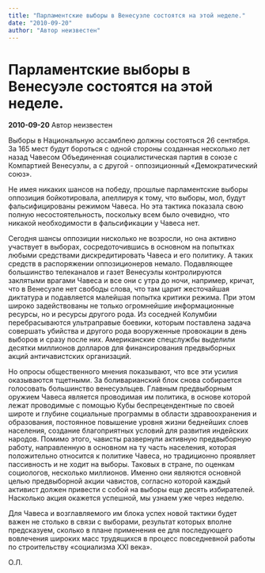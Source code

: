 ```yaml
---
title: "Парламентские выборы в Венесуэле состоятся на этой неделе."
date: "2010-09-20"
author: "Автор неизвестен"
---
```


# Парламентские выборы в Венесуэле состоятся на этой неделе.

**2010-09-20** Автор неизвестен

Выборы в Национальную ассамблею должны состояться 26 сентября. За 165 мест будут бороться с одной стороны созданная несколько лет назад Чавесом Объединенная социалистическая партия в союзе с Компартией Венесуэлы, а с другой - оппозиционный «Демократический союз».

Не имея никаких шансов на победу, прошлые парламентские выборы оппозиция бойкотировала, апеллируя к тому, что выборы, мол, будут фальсифицированы режимом Чавеса. Но эта тактика показала свою полную несостоятельность, поскольку всем было очевидно, что никакой необходимости в фальсификации у Чавеса нет.

Сегодня шансы оппозиции нисколько не возросли, но она активно участвует в выборах, сосредоточившись в основном на попытках любыми средствами дискредитировать Чавеса и его политику. А таких средств в распоряжении оппозиционеров немало. Подавляющее большинство телеканалов и газет Венесуэлы контролируются заклятыми врагами Чавеса и все они с утра до ночи, например, кричат, что в Венесуэле нет свободы слова, что там царит жесточайшая диктатура и подавляется малейшая попытка критики режима. При этом широко задействованы не только огромнейшие информационные ресурсы, но и ресурсы другого рода. Из соседней Колумбии перебрасываются ультраправые боевики, которым поставлена задача совершать убийства и другого рода вооруженные провокации в день выборов и сразу после них. Американские спецслужбы выделили десятки миллионов долларов для финансирования предвыборных акций античавистских организаций.

Но опросы общественного мнения показывают, что все эти усилия оказываются тщетными. За боливарианский блок снова собирается голосовать большинство венесуэльцев. Главным предвыборным оружием Чавеса является проводимая им политика, в основе которой лежат проводимые с помощью Кубы беспрецендентные по своей широте и глубине социальные программы в области здравоохранения и образования, постоянное повышение уровня жизни беднейших слоев населения, создание благоприятных условий для развития индейских народов. Помимо этого, чависты развернули активную предвыборную работу, направленную в основном на ту часть населения, которая положительно относится к политике Чавеса, но традиционно проявляет пассивность и не ходит на выборы. Таковых в стране, по оценкам социологов, несколько миллионов. Именно они являются основной целью предвыборной акции чавистов, согласно которой каждый активист должен привести с собой на выборы еще десять избирателей. Насколько акция окажется успешной, мы узнаем уже через неделю.

Для Чавеса и возглавляемого им блока успех новой тактики будет важен не столько в связи с выборами, результат которых вполне предсказуем, сколько в плане применения ее для последующего вовлечения широких масс трудящихся в процесс повседневной работы по строительству «социализма ХХІ века».

О.Л.